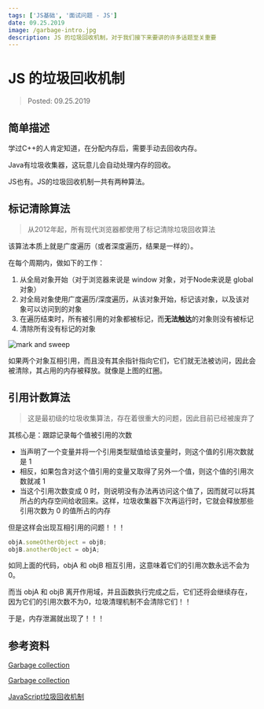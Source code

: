 ```yaml
---
tags: ['JS基础', '面试问题 - JS']
date: 09.25.2019
image: /garbage-intro.jpg
description: JS 的垃圾回收机制，对于我们接下来要讲的许多话题至关重要
---
```


# JS 的垃圾回收机制

> Posted: 09.25.2019

<Tag />

## 简单描述

学过C++的人肯定知道，在分配内存后，需要手动去回收内存。

Java有垃圾收集器，这玩意儿会自动处理内存的回收。

JS也有。JS的垃圾回收机制一共有两种算法。

## 标记清除算法

> 从2012年起，所有现代浏览器都使用了标记清除垃圾回收算法

该算法本质上就是广度遍历（或者深度遍历，结果是一样的）。

在每个周期内，做如下的工作：

1. 从全局对象开始（对于浏览器来说是 window 对象，对于Node来说是 global 对象）
2. 对全局对象使用广度遍历/深度遍历，从该对象开始，标记该对象，以及该对象可以访问到的对象
3. 在遍历结束时，所有被引用的对象都被标记，而<span v-red>**无法触达**</span>的对象则没有被标记
4. 清除所有没有标记的对象

![mark and sweep](/mark-sweep.png)

如果两个对象互相引用，而且没有其余指针指向它们，它们就无法被访问，因此会被清除，其占用的内存被释放。就像是上图的红圈。

## 引用计数算法

> 这是最初级的垃圾收集算法，存在着很重大的问题，因此目前已经被废弃了

其核心是：跟踪记录每个值被引用的次数

- 当声明了一个变量并将一个引用类型赋值给该变量时，则这个值的引用次数就是 1
- 相反，如果包含对这个值引用的变量又取得了另外一个值，则这个值的引用次数就减 1
- 当这个引用次数变成 0 时，则说明没有办法再访问这个值了，因而就可以将其所占的内存空间给收回来。这样，垃圾收集器下次再运行时，它就会释放那些引用次数为 0 的值所占的内存

<span v-red>但是这样会出现互相引用的问题！！！</span>

```javascript
objA.someOtherObject = objB;
objB.anotherObject = objA;
```

如同上面的代码，objA 和 objB 相互引用，这意味着它们的引用次数永远不会为0。

而当 objA 和 objB 离开作用域，并且函数执行完成之后，它们还将会继续存在，因为它们的引用次数不为0，垃圾清理机制不会清除它们！！

于是，内存泄漏就出现了！！！

## 参考资料

[Garbage collection](https://developer.mozilla.org/en-US/docs/Web/JavaScript/Memory_Management)

[Garbage collection](https://javascript.info/garbage-collection)

[JavaScript垃圾回收机制](https://www.cnblogs.com/zhwl/p/4664604.html)